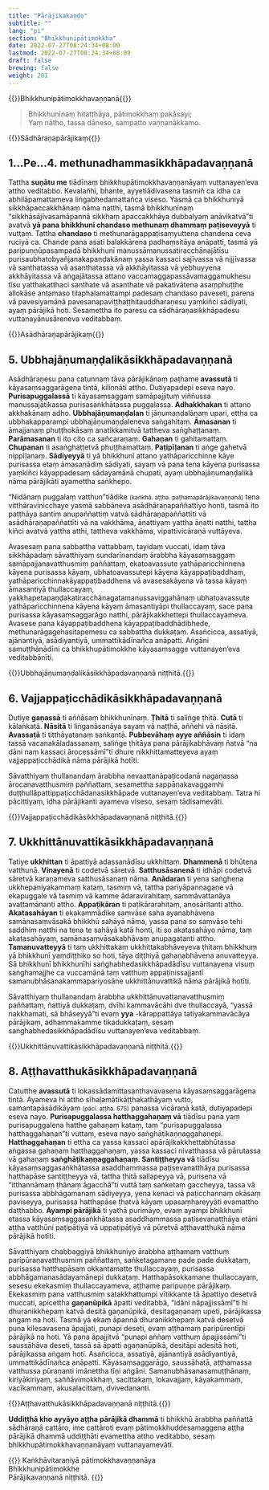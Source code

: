 ```yaml
---
title: "Pārājikakaṇḍo"
subtitle: ""
lang: "pi"
section: "Bhikkhunipātimokkha"
date: 2022-07-27T08:24:34+08:00
lastmod: 2022-07-27T08:24:34+08:00
draft: false
brewing: false
weight: 201
---
```


{{<subtitle>}}Bhikkhunipātimokkhavaṇṇanā{{</subtitle>}}

> Bhikkhunīnaṃ hitatthāya, pātimokkhaṃ pakāsayi;  
> Yaṃ nātho, tassa dāneso, sampatto vaṇṇanākkamo.

{{<subtitle>}}Sādhāraṇapārājikaṃ{{</subtitle>}}

## 1…Pe…4. methunadhammasikkhāpadavaṇṇanā

Tattha **suṇātu me** tiādīnaṃ bhikkhupātimokkhavaṇṇanāyaṃ vuttanayen’eva attho veditabbo. Kevalañhi, bhante, ayyetiādivasena tasmiñ ca idha ca abhilāpamattameva liṅgabhedamattañca viseso. Yasmā ca bhikkhuniyā sikkhāpaccakkhānaṃ nāma natthi, tasmā bhikkhunīnaṃ “sikkhāsājīvasamāpannā sikkhaṃ apaccakkhāya dubbalyaṃ anāvikatvā”ti avatvā **yā pana bhikkhunī chandaso methunaṃ dhammaṃ paṭiseveyyā** ti vuttaṃ. Tattha **chandaso** ti methunarāgappaṭisaṃyuttena chandena ceva ruciyā ca. Chande pana asati balakkārena padhaṃsitāya anāpatti, tasmā yā paripuṇṇūpasampadā bhikkhunī manussāmanussatiracchānajātīsu purisaubhatobyañjanakapaṇḍakānaṃ yassa kassaci sajīvassa vā nijjīvassa vā santhatassa vā asanthatassa vā akkhāyitassa vā yebhuyyena akkhāyitassa vā aṅgajātassa attano vaccamaggapassāvamaggamukhesu tīsu yatthakatthaci santhate vā asanthate vā pakativātena asaṃphuṭṭhe allokāse antamaso tilaphalamattampi padesaṃ chandaso paveseti, parena vā pavesiyamānā pavesanapaviṭṭhaṭṭhitauddharaṇesu yaṃkiñci sādiyati, ayaṃ pārājikā hoti. Sesamettha ito paresu ca sādhāraṇasikkhāpadesu vuttanayānusāreneva veditabbaṃ.

{{<subtitle>}}Asādhāraṇapārājikaṃ{{</subtitle>}}

## 5. Ubbhajāṇumaṇḍalikāsikkhāpadavaṇṇanā

Asādhāraṇesu pana catunnaṃ tāva pārājikānaṃ paṭhame **avassutā** ti kāyasaṃsaggarāgena tintā, kilinnāti attho. Dutiyapadepi eseva nayo. **Purisapuggalassā** ti kāyasaṃsaggaṃ samāpajjituṃ viññussa manussajātikassa purisasaṅkhātassa puggalassa. **Adhakkhakan** ti attano akkhakānaṃ adho. **Ubbhajāṇumaṇḍalan** ti jāṇumaṇḍalānaṃ upari, ettha ca ubbhakapparampi ubbhajāṇumaṇḍaleneva saṅgahitaṃ. **Āmasanan** ti āmajjanaṃ phuṭṭhokāsaṃ anatikkamitvā tattheva saṅghaṭṭanaṃ. **Parāmasanan** ti ito cito ca sañcaraṇaṃ. **Gahaṇan** ti gahitamattaṃ. **Chupanan** ti asaṅghaṭṭetvā phuṭṭhamattaṃ. **Paṭipīḷanan** ti aṅge gahetvā nippīḷanaṃ. **Sādiyeyyā** ti yā bhikkhunī attano yathāparicchinne kāye purisassa etaṃ āmasanādiṃ sādiyati, sayaṃ vā pana tena kāyena purisassa yaṃkiñci kāyappadesaṃ sādayamānā chupati, ayaṃ ubbhajāṇumaṇḍalikā nāma pārājikāti ayamettha saṅkhepo.

“Nidānaṃ puggalaṃ vatthun”tiādike <small>(kaṅkhā. aṭṭha. paṭhamapārājikavaṇṇanā)</small> tena vitthāravinicchaye yasmā sabbāneva asādhāraṇapaññattiyo honti, tasmā ito paṭṭhāya santiṃ anupaññattiṃ vatvā sādhāraṇapaññattīti vā asādhāraṇapaññattīti vā na vakkhāma, āṇattiyaṃ yattha āṇatti natthi, tattha kiñci avatvā yattha atthi, tattheva vakkhāma, vipattivicāraṇā vuttāyeva.

Avasesaṃ pana sabbattha vattabbaṃ, tayidaṃ vuccati, idaṃ tāva sikkhāpadaṃ sāvatthiyaṃ sundarīnandaṃ ārabbha kāyasaṃsaggaṃ samāpajjanavatthusmiṃ paññattaṃ, ekatoavassute yathāparicchinnena kāyena purisassa kāyaṃ, ubhatoavassutepi kāyena kāyappaṭibaddhaṃ, yathāparicchinnakāyappaṭibaddhena vā avasesakāyena vā tassa kāyaṃ āmasantiyā thullaccayaṃ, yakkhapetapaṇḍakatiracchānagatamanussaviggahānaṃ ubhatoavassute yathāparicchinnena kāyena kāyaṃ āmasantiyāpi thullaccayaṃ, sace pana purisassa kāyasaṃsaggarāgo natthi, pārājikakkhettepi thullaccayameva. Avasese pana kāyappaṭibaddhena kāyappaṭibaddhādibhede, methunarāgagehasitapemesu ca sabbattha dukkaṭaṃ. Asañcicca, assatiyā, ajānantiyā, asādiyantiyā, ummattikādīnañca anāpatti. Aṅgāni samuṭṭhānādīni ca bhikkhupātimokkhe kāyasaṃsagge vuttanayen’eva veditabbānīti.

{{<eop>}}Ubbhajāṇumaṇḍalikāsikkhāpadavaṇṇanā niṭṭhitā.{{</eop>}}

## 6. Vajjappaṭicchādikāsikkhāpadavaṇṇanā

Dutiye **gaṇassā** ti aññāsaṃ bhikkhunīnaṃ. **Ṭhitā** ti saliṅge ṭhitā. **Cutā** ti kālaṅkatā. **Nāsitā** ti liṅganāsanāya sayaṃ vā naṭṭhā, aññehi vā nāsitā. **Avassaṭā** ti titthāyatanaṃ saṅkantā. **Pubbevāhaṃ ayye aññāsin** ti idaṃ tassā vacanakāladassanaṃ, saliṅge ṭhitāya pana pārājikabhāvaṃ ñatvā “na dāni naṃ kassaci ārocessāmī”ti dhure nikkhittamatteyeva ayaṃ vajjappaṭicchādikā nāma pārājikā hotīti.

Sāvatthiyaṃ thullanandaṃ ārabbha nevaattanāpaṭicodanā nagaṇassa ārocanavatthusmiṃ paññattaṃ, sesamettha sappāṇakavaggamhi duṭṭhullāpattippaṭicchādanasikkhāpade vuttanayen’eva veditabbaṃ. Tatra hi pācittiyaṃ, idha pārājikanti ayameva viseso, sesaṃ tādisamevāti.

{{<eop>}}Vajjappaṭicchādikāsikkhāpadavaṇṇanā niṭṭhitā.{{</eop>}}

## 7. Ukkhittānuvattikāsikkhāpadavaṇṇanā

Tatiye **ukkhittan** ti āpattiyā adassanādīsu ukkhittaṃ. **Dhammenā** ti bhūtena vatthunā. **Vinayenā** ti codetvā sāretvā. **Satthusāsanenā** ti idhāpi codetvā sāretvā karaṇameva satthusāsanaṃ nāma. **Anādaran** ti yena saṅghena ukkhepaniyakammaṃ kataṃ, tasmiṃ vā, tattha pariyāpannagaṇe vā ekapuggale vā tasmiṃ vā kamme ādaravirahitaṃ, sammāvattanāya avattamānanti attho. **Appaṭikāran** ti paṭikārarahitaṃ, anosāritanti attho. **Akatasahāyan** ti ekakammādike saṃvāse saha ayanabhāvena samānasaṃvāsakā bhikkhū sahāyā nāma, yassa pana so saṃvāso tehi saddhiṃ natthi na tena te sahāyā katā honti, iti so akatasahāyo nāma, taṃ akatasahāyaṃ, samānasaṃvāsakabhāvaṃ anupagatanti attho. **Tamanuvatteyyā** ti taṃ ukkhittakaṃ ukkhittakabhāveyeva ṭhitaṃ bhikkhuṃ yā bhikkhunī yaṃdiṭṭhiko so hoti, tāya diṭṭhiyā gahaṇabhāvena anuvatteyya. Sā bhikkhunī bhikkhunīhi saṅghabhedasikkhāpadādīsu vuttanayena visuṃ saṅghamajjhe ca vuccamānā taṃ vatthuṃ appaṭinissajjantī samanubhāsanakammapariyosāne ukkhittānuvattikā nāma pārājikā hotīti.

Sāvatthiyaṃ thullanandaṃ ārabbha ukkhittānuvattanavatthusmiṃ paññattaṃ, ñattiyā dukkaṭaṃ, dvīhi kammavācāhi dve thullaccayā, “yassā nakkhamati, sā bhāseyyā”ti evaṃ **yya** -kārappattāya tatiyakammavācāya pārājikaṃ, adhammakamme tikadukkaṭaṃ, sesaṃ saṅghabhedasikkhāpadādīsu vuttanayen’eva veditabbaṃ.

{{<eop>}}Ukkhittānuvattikāsikkhāpadavaṇṇanā niṭṭhitā.{{</eop>}}

## 8. Aṭṭhavatthukāsikkhāpadavaṇṇanā

Catutthe **avassutā** ti lokassādamittasanthavavasena kāyasaṃsaggarāgena tintā. Ayameva hi attho sīhaḷamātikāṭṭhakathāyaṃ vutto, samantapāsādikāyaṃ <small>(pāci. aṭṭha. 675)</small> panassa vicāraṇā katā, dutiyapadepi eseva nayo. **Purisapuggalassa hatthaggahaṇaṃ vā** tiādīsu pana yaṃ purisapuggalena hatthe gahaṇaṃ kataṃ, taṃ “purisapuggalassa hatthaggahaṇan”ti vuttaṃ, eseva nayo saṅghāṭikaṇṇaggahaṇepi. **Hatthaggahaṇan** ti ettha ca yassa kassaci apārājikakkhettabhūtassa aṅgassa gahaṇaṃ hatthaggahaṇaṃ, yassa kassaci nivatthassa vā pārutassa vā gahaṇaṃ **saṅghāṭikaṇṇaggahaṇaṃ. Santiṭṭheyya vā** tiādīsu kāyasaṃsaggasaṅkhātassa asaddhammassa paṭisevanatthāya purisassa hatthapāse santiṭṭheyya vā, tattha ṭhitā sallapeyya vā, purisena vā “itthannāmaṃ ṭhānaṃ āgacchā”ti vuttā taṃ saṅketaṃ gaccheyya, tassa vā purisassa abbhāgamanaṃ sādiyeyya, yena kenaci vā paṭicchannaṃ okāsaṃ paviseyya, purisassa hatthapāse ṭhatvā kāyaṃ upasaṃhareyyāti evamattho daṭṭhabbo. **Ayampi pārājikā** ti yathā purimāyo, evaṃ ayampi bhikkhunī etassa kāyasaṃsaggasaṅkhātassa asaddhammassa paṭisevanatthāya etāni aṭṭha vatthūni paṭipāṭiyā vā uppaṭipāṭiyā vā pūretvā aṭṭhavatthukā nāma pārājikā hotīti.

Sāvatthiyaṃ chabbaggiyā bhikkhuniyo ārabbha aṭṭhamaṃ vatthuṃ paripūraṇavatthusmiṃ paññattaṃ, saṅketagamane pade pade dukkaṭaṃ, purisassa hatthapāsaṃ okkantamatte thullaccayaṃ, purisassa abbhāgamanasādayamānepi dukkaṭaṃ. Hatthapāsokkamane thullaccayaṃ, sesesu ekekasmiṃ thullaccayameva, aṭṭhame paripuṇṇe pārājikaṃ. Ekekasmiṃ pana vatthusmiṃ satakkhattumpi vītikkante tā āpattiyo desetvā muccati, apicettha **gaṇanūpikā** āpatti veditabbā, “idāni nāpajjissāmī”ti hi dhuranikkhepaṃ katvā desitā gaṇanūpikā, desitagaṇanaṃ upeti, pārājikassa aṅgaṃ na hoti. Tasmā yā ekaṃ āpannā dhuranikkhepaṃ katvā desetvā puna kilesavasena āpajjati, punapi deseti, evaṃ aṭṭhamaṃ paripūrentīpi pārājikā na hoti. Yā pana āpajjitvā “punapi aññaṃ vatthuṃ āpajjissāmī”ti saussāhāva deseti, tassā sā āpatti agaṇanūpikā, desitāpi adesitā hoti, pārājikassa aṅgaṃ hoti. Asañcicca, assatiyā, ajānantiyā asādiyantiyā, ummattikādīnañca anāpatti. Kāyasaṃsaggarāgo, saussāhatā, aṭṭhamassa vatthussa pūraṇanti imānettha tīṇi aṅgāni. Samanubhāsanasamuṭṭhānaṃ, kiriyākiriyaṃ, saññāvimokkhaṃ, sacittakaṃ, lokavajjaṃ, kāyakammaṃ, vacīkammaṃ, akusalacittaṃ, dvivedananti.

{{<eop>}}Aṭṭhavatthukāsikkhāpadavaṇṇanā niṭṭhitā.{{</eop>}}

**Uddiṭṭhā kho ayyāyo aṭṭha pārājikā dhammā** ti bhikkhū ārabbha paññattā sādhāraṇā cattāro, ime cattāroti evaṃ pātimokkhuddesamaggena aṭṭha pārājikā dhammā uddiṭṭhāti evamettha attho veditabbo, sesaṃ bhikkhupātimokkhavaṇṇanāyaṃ vuttanayamevāti.

{{<eof>}}
    Kaṅkhāvitaraṇiyā pātimokkhavaṇṇanāya<br>
    Bhikkhunipātimokkhe<br>
    Pārājikavaṇṇanā niṭṭhitā.
{{</eof>}}
